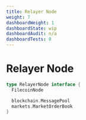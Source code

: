 ```yaml
---
title: Relayer Node
weight: 7
dashboardWeight: 1
dashboardState: wip
dashboardAudit: n/a
dashboardTests: 0
---
```


# Relayer Node

```go
type RelayerNode interface {
  FilecoinNode

  blockchain.MessagePool
  markets.MarketOrderBook
}
```
